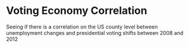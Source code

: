 Voting Economy Correlation
==========================

Seeing if there is a correlation on the US county level between unemployment changes and presidential voting shifts between 2008 and 2012
